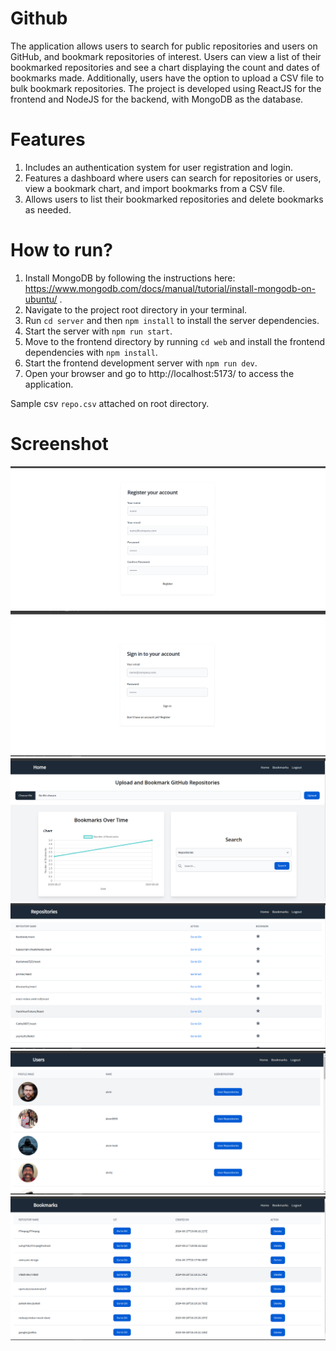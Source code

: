 # Github

The application allows users to search for public repositories and users on GitHub, and bookmark repositories of interest. Users can view a list of their bookmarked repositories and see a chart displaying the count and dates of bookmarks made. Additionally, users have the option to upload a CSV file to bulk bookmark repositories. The project is developed using ReactJS for the frontend and NodeJS for the backend, with MongoDB as the database.

# Features

1. Includes an authentication system for user registration and login.
2. Features a dashboard where users can search for repositories or users, view a bookmark chart, and import bookmarks from a CSV file.
3. Allows users to list their bookmarked repositories and delete bookmarks as needed.

# How to run?

1. Install MongoDB by following the instructions here: https://www.mongodb.com/docs/manual/tutorial/install-mongodb-on-ubuntu/ .
2. Navigate to the project root directory in your terminal.
3. Run `cd server` and then `npm install` to install the server dependencies.
4. Start the server with `npm run start`.
5. Move to the frontend directory by running `cd web` and install the frontend dependencies with `npm install`.
6. Start the frontend development server with `npm run dev`.
7. Open your browser and go to http://localhost:5173/ to access the application.

Sample csv `repo.csv` attached on root directory.

# Screenshot

![Register.png](screenshots/Register.png)
![Login.png](screenshots/Login.png)
![Home.png](screenshots/Home.png)
![Repo.png](screenshots/Repo.png)
![Users.png](screenshots/Users.png)
![Bookmark.png](screenshots/Bookmark.png)
